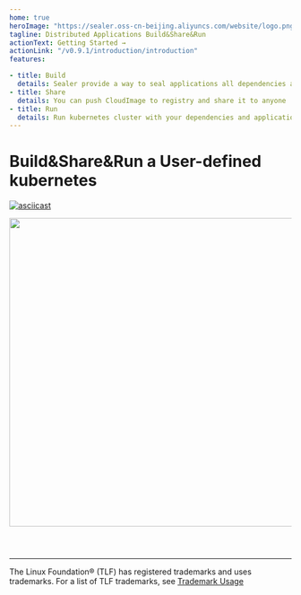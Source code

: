 ```yaml
---
home: true
heroImage: "https://sealer.oss-cn-beijing.aliyuncs.com/website/logo.png"
tagline: Distributed Applications Build&Share&Run
actionText: Getting Started →
actionLink: "/v0.9.1/introduction/introduction"
features:

- title: Build
  details: Sealer provide a way to seal applications all dependencies and kubernetes into CloudImage, Using Kubefile to define whatever you want
- title: Share
  details: You can push CloudImage to registry and share it to anyone
- title: Run
  details: Run kubernetes cluster with your dependencies and applications in few minute on anywhere
---
```


# Build&Share&Run a User-defined kubernetes

[![asciicast](https://asciinema.org/a/446106.svg)](https://asciinema.org/a/446106?speed=3)


<img src="https://sealer.oss-cn-beijing.aliyuncs.com/website/sealerCNCF.png" width="1100" height="550"/>


<hr style="border-top: 1px solid #eaecef; margin-top: 3.5rem;" />

The Linux Foundation® (TLF) has registered trademarks and uses trademarks. For a list of TLF trademarks, see [Trademark Usage](https://www.linuxfoundation.org/trademark-usage/)